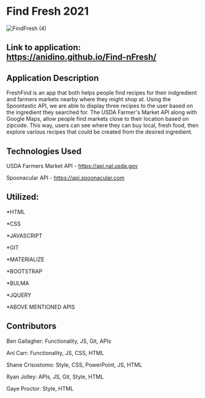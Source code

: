 # Find Fresh 2021
![FindFresh (4)](https://user-images.githubusercontent.com/84213096/125107917-5a129d00-e0af-11eb-8fd0-afbd014d094a.gif)


## Link to application: https://anidino.github.io/Find-nFresh/

## Application Description
FreshFind is an app that both helps people find recipes for their indgredient and farmers markets nearby where they might shop at. Using the Spoontastic API, we are able to display three recipes to the user based on the ingredient they searched for. The USDA Farmer's Market API along with Google Maps, allow people find markets close to their location based on zipcode. This way, users can see where they can buy local, fresh food, then explore various recipes that could be created from the desired ingredient.   


## Technologies Used
USDA Farmers Market API - https://api.nal.usda.gov

Spoonacular API - https://api.spoonacular.com




## Utilized: 
*HTML

*CSS

*JAVASCRIPT

*GIT

*MATERIALIZE 

*BOOTSTRAP

*BULMA

*JQUERY 

*ABOVE MENTIONED APIS

## Contributors

Ben Gallagher: Functionality, JS, Git, APIs

Ani Carr: Functionality, JS, CSS, HTML 

Shane Crisostomo: Style, CSS, PowerPoint, JS, HTML

Ryan Jolley: APIs, JS, Git, Style, HTML

Gaye Proctor: Style, HTML 



